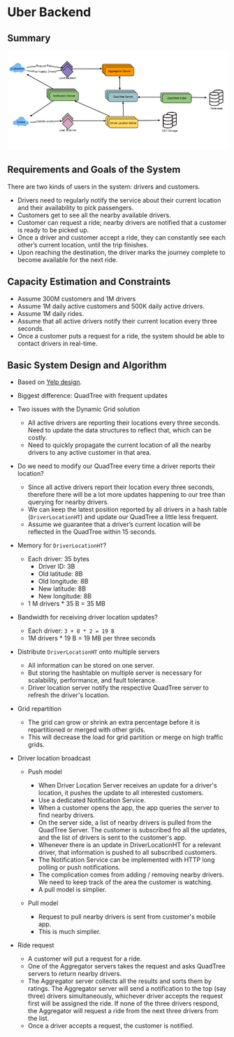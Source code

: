 # Uber Backend

## Summary
![overview](../img/uber-backend-overview.png)

## Requirements and Goals of the System
There are two kinds of users in the system: drivers and customers.
- Drivers need to regularly notify the service about their current location and their availability to pick passengers.
- Customers get to see all the nearby available drivers.
- Customer can request a ride; nearby drivers are notified that a customer is ready to be picked up.
- Once a driver and customer accept a ride, they can constantly see each other’s current location, until the trip finishes.
- Upon reaching the destination, the driver marks the journey complete to become available for the next ride.

## Capacity Estimation and Constraints
- Assume 300M customers and 1M drivers
- Assume 1M daily active customers and 500K daily active drivers.
- Assume 1M daily rides.
- Assume that all active drivers notify their current location every three seconds.
- Once a customer puts a request for a ride, the system should be able to contact drivers in real-time.

## Basic System Design and Algorithm
- Based on [Yelp design](yelp.md).
- Biggest difference: QuadTree with frequent updates
- Two issues with the Dynamic Grid solution
  - All active drivers are reporting their locations every three seconds. Need to update the data structures to reflect that, which can be costly.
  - Need to quickly propagate the current location of all the nearby drivers to any active customer in that area.

- Do we need to modify our QuadTree every time a driver reports their location?
  - Since all active drivers report their location every three seconds, therefore there will be a lot more updates happening to our tree than querying for nearby drivers.
  - We can keep the latest position reported by all drivers in a hash table (`DriverLocationHT`) and update our QuadTree a little less frequent.
  - Assume we guarantee that a driver’s current location will be reflected in the QuadTree within 15 seconds.

- Memory for `DriverLocationHT`?
  - Each driver: 35 bytes
    - Driver ID: 3B
    - Old latitude: 8B
    - Old longitude: 8B
    - New latitude: 8B
    - New longitude: 8B
  - 1 M drivers * 35 B = 35 MB

- Bandwidth for receiving driver location updates?
  - Each driver: `3 + 8 * 2 = 19 B`
  - 1M drivers * 19 B = 19 MB per three seconds

- Distribute `DriverLocationHT` onto multiple servers
  - All information can be stored on one server.
  - But storing the hashtable on multiple server is necessary for scalability, performance, and fault tolerance.
  - Driver location server notify the respective QuadTree server to refresh the driver's location.

- Grid repartition
  - The grid can grow or shrink an extra percentage before it is repartitioned or merged with other grids.
  - This will decrease the load for grid partition or merge on high traffic grids.

- Driver location broadcast
  - Push model
    - When Driver Location Server receives an update for a driver's location, it pushes the update to all interested customers.
    - Use a dedicated Notification Service.
    - When a customer opens the app, the app queries the server to find nearby drivers.
    - On the server side, a list of nearby drivers is pulled from the QuadTree Server. The customer is subscribed fro all the updates, and the list of drivers is sent to the customer's app.
    - Whenever there is an update in DriverLocationHT for a relevant driver, that information is pushed to all subscribed customers.
    - The Notification Service can be implemented with HTTP long polling or push notifications.
    - The complication comes from adding / removing nearby drivers. We need to keep track of the area the customer is watching.
    - A pull model is simplier.

  - Pull model
    - Request to pull nearby drivers is sent from customer's mobile app.
    - This is much simplier.

- Ride request
  - A customer will put a request for a ride.
  - One of the Aggregator servers takes the request and asks QuadTree servers to return nearby drivers.
  - The Aggregator server collects all the results and sorts them by ratings.
The Aggregator server will send a notification to the top (say three) drivers simultaneously, whichever driver accepts the request first will be assigned the ride. If none of the three drivers respond, the Aggregator will request a ride from the next three drivers from the list.
  - Once a driver accepts a request, the customer is notified.
